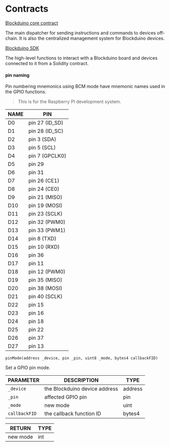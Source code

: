 # Contracts

[Blockduino core contract](https://github.com/Blockduino/Contracts/blob/master/Blockduino.sol)

The main dispatcher for sending instructions and commands to devices off-chain. It is also the centralized management system for Blockduino devices.

[Blockduino SDK](https://github.com/Blockduino/Contracts/blob/master/BlockduinoSDK.sol)

The high-level functions to interact with a Blockduino board and devices connected to it from a Solidity contract.

#### pin naming

Pin numbering mnemonics using BCM mode have mnemonic names used in the GPIO functions.

> This is for the Raspberry PI development system.

| NAME        | PIN |
|------------------|----|
    	D0 | pin 27 (ID_SD) |
    	D1 | pin 28 (ID_SC) |
    	D2 | pin 3 (SDA) |
    	D3 |  pin 5 (SCL) |
    	D4 | pin 7 (GPCLK0) |
    	D5 | pin 29 |
    	D6 | pin 31 |
    	D7 | pin 26 (CE1) |
    	D8 | pin 24 (CE0) |
    	D9 | pin 21 (MISO) |
    	D10 | pin 19 (MOSI) |
    	D11 | pin 23 (SCLK) |
    	D12 | pin 32 (PWM0) |
    	D13 | pin 33 (PWM1) |
    	D14 | pin 8 (TXD) |
    	D15 | pin 10 (RXD) |
    	D16 | pin 36 |
    	D17 | pin 11 |
    	D18 | pin 12 (PWM0) |
    	D19 | pin 35 (MISO) | 
    	D20 | pin 38 (MOSI) |
    	D21 | pin 40 (SCLK) |
    	D22 | pin 15 |
    	D23 | pin 16 |
    	D24 | pin 18 |
    	D25 | pin 22 |
    	D26 | pin 37 |
    	D27 | pin 13 |


```
pinMode(address _device, pin _pin, uint8 _mode, bytes4 callbackFID)
```
Set a GPIO pin mode.

| PARAMETER        | DESCRIPTION                      | TYPE                            |
|------------------|----------------------------------|-------------------------------------
| `_device` | the Blockduino device address          | address |
| `_pin` | affected GPIO pin           | pin |
| `_mode` | new mode | uint |
| `callbackFID` | the callback function ID | bytes4 |


| RETURN     | TYPE  
| -------------------------|-------------------------------------
| new mode | int
